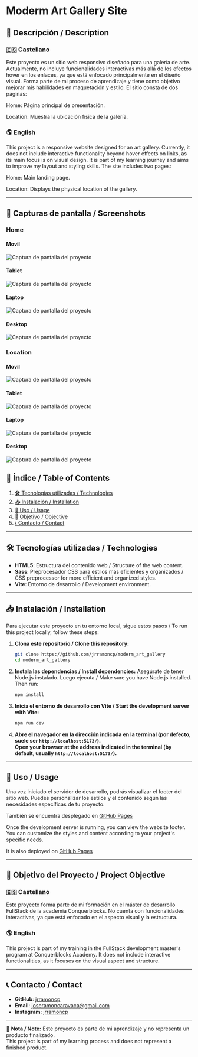 # Moderm Art Gallery Site
## 📖 Descripción / Description

### 🇪🇸 Castellano

Este proyecto es un sitio web responsivo diseñado para una galería de arte. Actualmente, no incluye funcionalidades interactivas más allá de los efectos hover en los enlaces, ya que está enfocado principalmente en el diseño visual. Forma parte de mi proceso de aprendizaje y tiene como objetivo mejorar mis habilidades en maquetación y estilo.
El sitio consta de dos páginas:

Home: Página principal de presentación.

Location: Muestra la ubicación física de la galería.

### 🌎 English

This project is a responsive website designed for an art gallery. Currently, it does not include interactive functionality beyond hover effects on links, as its main focus is on visual design. It is part of my learning journey and aims to improve my layout and styling skills.
The site includes two pages:

Home: Main landing page.

Location: Displays the physical location of the gallery.

---

## 📸 Capturas de pantalla / Screenshots

### Home
#### Movil 
![Captura de pantalla del proyecto](/public/screenshots/mobile-home-screenshot.png)
#### Tablet 
![Captura de pantalla del proyecto](/public/screenshots/tablet-home-screenshot.png)
#### Laptop
![Captura de pantalla del proyecto](/public/screenshots/laptop-home-screenshot.png)
#### Desktop
![Captura de pantalla del proyecto](/public/screenshots/desktop-home-screenshot.png)

### Location
#### Movil 
![Captura de pantalla del proyecto](/public/screenshots/mobile-location-screenshot.png)
#### Tablet 
![Captura de pantalla del proyecto](/public/screenshots/tablet-location-screenshot.png)
#### Laptop
![Captura de pantalla del proyecto](/public/screenshots/laptop-location-screenshot.png)
#### Desktop
![Captura de pantalla del proyecto](/public/screenshots/desktop-location-screenshot.png)


## 📌 Índice / Table of Contents

1. [🛠 Tecnologías utilizadas / Technologies](#-tecnologías-utilizadas--technologies)
2. [📥 Instalación / Installation](#-instalación--installation)
3. [🚀 Uso / Usage](#-uso--usage)
4. [🎯 Objetivo / Objective](#-objetivo-del-proyecto--project-objective)
5. [📞 Contacto / Contact](#-contacto--contact)

---

## 🛠 Tecnologías utilizadas / Technologies

- **HTML5**: Estructura del contenido web / Structure of the web content.
- **Sass**: Preprocesador CSS para estilos más eficientes y organizados / CSS preprocessor for more efficient and organized styles.
- **Vite**: Entorno de desarrollo / Development environment.

---

## 📥 Instalación / Installation

Para ejecutar este proyecto en tu entorno local, sigue estos pasos / To run this project locally, follow these steps:

1. **Clona este repositorio / Clone this repository:**
   ```sh
   git clone https://github.com/jrramoncp/moderm_art_gallery
   cd moderm_art_gallery
   ```

2. **Instala las dependencias / Install dependencies:**
   Asegúrate de tener Node.js instalado. Luego ejecuta / Make sure you have Node.js installed. Then run:
   ```sh
   npm install
   ```

3. **Inicia el entorno de desarrollo con Vite / Start the development server with Vite:**
   ```sh
   npm run dev
   ```

4. **Abre el navegador en la dirección indicada en la terminal (por defecto, suele ser `http://localhost:5173/`).**  
   **Open your browser at the address indicated in the terminal (by default, usually `http://localhost:5173/`).**

---

## 🚀 Uso / Usage

Una vez iniciado el servidor de desarrollo, podrás visualizar el footer del sitio web. Puedes personalizar los estilos y el contenido según las necesidades específicas de tu proyecto.

También se encuentra desplegado en [GitHub Pages](https://jrramoncp.github.io/moderm_art_gallery/)


Once the development server is running, you can view the website footer. You can customize the styles and content according to your project's specific needs.

It is also deployed on [GitHub Pages](https://jrramoncp.github.io/moderm_art_gallery/)

---

## 🎯 Objetivo del Proyecto / Project Objective

### 🇪🇸 Castellano
Este proyecto forma parte de mi formación en el máster de desarrollo FullStack de la academia Conquerblocks. No cuenta con funcionalidades interactivas, ya que está enfocado en el aspecto visual y la estructura.

### 🌎 English
This project is part of my training in the FullStack development master's program at Conquerblocks Academy. It does not include interactive functionalities, as it focuses on the visual aspect and structure.

---

## 📞 Contacto / Contact

- **GitHub**: [jrramoncp](https://github.com/jrramoncp)
- **Email**: joseramoncaravaca@gmail.com
- **Instagram**: [jrramoncp](https://www.instagram.com/jrramoncp)

---

📌 **Nota / Note:** Este proyecto es parte de mi aprendizaje y no representa un producto finalizado.  
This project is part of my learning process and does not represent a finished product.